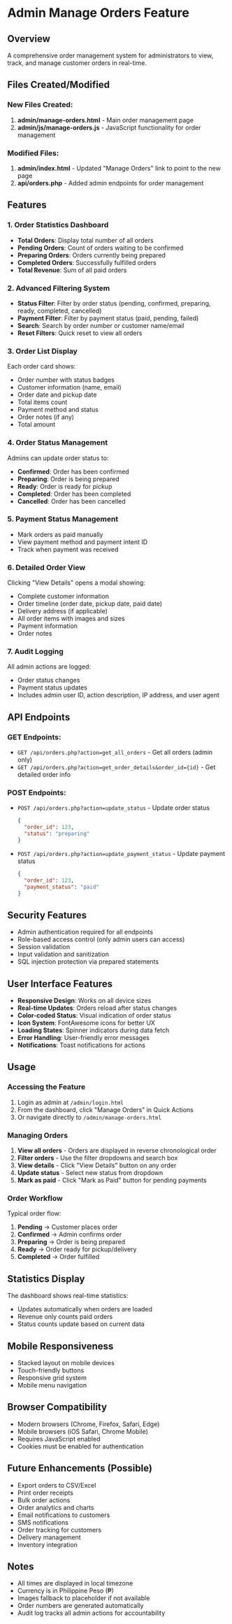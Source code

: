 # Admin Manage Orders Feature

## Overview
A comprehensive order management system for administrators to view, track, and manage customer orders in real-time.

## Files Created/Modified

### New Files Created:
1. **admin/manage-orders.html** - Main order management page
2. **admin/js/manage-orders.js** - JavaScript functionality for order management

### Modified Files:
1. **admin/index.html** - Updated "Manage Orders" link to point to the new page
2. **api/orders.php** - Added admin endpoints for order management

## Features

### 1. Order Statistics Dashboard
- **Total Orders**: Display total number of all orders
- **Pending Orders**: Count of orders waiting to be confirmed
- **Preparing Orders**: Orders currently being prepared
- **Completed Orders**: Successfully fulfilled orders
- **Total Revenue**: Sum of all paid orders

### 2. Advanced Filtering System
- **Status Filter**: Filter by order status (pending, confirmed, preparing, ready, completed, cancelled)
- **Payment Filter**: Filter by payment status (paid, pending, failed)
- **Search**: Search by order number or customer name/email
- **Reset Filters**: Quick reset to view all orders

### 3. Order List Display
Each order card shows:
- Order number with status badges
- Customer information (name, email)
- Order date and pickup date
- Total items count
- Payment method and status
- Order notes (if any)
- Total amount

### 4. Order Status Management
Admins can update order status to:
- **Confirmed**: Order has been confirmed
- **Preparing**: Order is being prepared
- **Ready**: Order is ready for pickup
- **Completed**: Order has been completed
- **Cancelled**: Order has been cancelled

### 5. Payment Status Management
- Mark orders as paid manually
- View payment method and payment intent ID
- Track when payment was received

### 6. Detailed Order View
Clicking "View Details" opens a modal showing:
- Complete customer information
- Order timeline (order date, pickup date, paid date)
- Delivery address (if applicable)
- All order items with images and sizes
- Payment information
- Order notes

### 7. Audit Logging
All admin actions are logged:
- Order status changes
- Payment status updates
- Includes admin user ID, action description, IP address, and user agent

## API Endpoints

### GET Endpoints:
- `GET /api/orders.php?action=get_all_orders` - Get all orders (admin only)
- `GET /api/orders.php?action=get_order_details&order_id={id}` - Get detailed order info

### POST Endpoints:
- `POST /api/orders.php?action=update_status` - Update order status
  ```json
  {
    "order_id": 123,
    "status": "preparing"
  }
  ```

- `POST /api/orders.php?action=update_payment_status` - Update payment status
  ```json
  {
    "order_id": 123,
    "payment_status": "paid"
  }
  ```

## Security Features
- Admin authentication required for all endpoints
- Role-based access control (only admin users can access)
- Session validation
- Input validation and sanitization
- SQL injection protection via prepared statements

## User Interface Features
- **Responsive Design**: Works on all device sizes
- **Real-time Updates**: Orders reload after status changes
- **Color-coded Status**: Visual indication of order status
- **Icon System**: FontAwesome icons for better UX
- **Loading States**: Spinner indicators during data fetch
- **Error Handling**: User-friendly error messages
- **Notifications**: Toast notifications for actions

## Usage

### Accessing the Feature
1. Login as admin at `/admin/login.html`
2. From the dashboard, click "Manage Orders" in Quick Actions
3. Or navigate directly to `/admin/manage-orders.html`

### Managing Orders
1. **View all orders** - Orders are displayed in reverse chronological order
2. **Filter orders** - Use the filter dropdowns and search box
3. **View details** - Click "View Details" button on any order
4. **Update status** - Select new status from dropdown
5. **Mark as paid** - Click "Mark as Paid" button for pending payments

### Order Workflow
Typical order flow:
1. **Pending** → Customer places order
2. **Confirmed** → Admin confirms order
3. **Preparing** → Order is being prepared
4. **Ready** → Order ready for pickup/delivery
5. **Completed** → Order fulfilled

## Statistics Display
The dashboard shows real-time statistics:
- Updates automatically when orders are loaded
- Revenue only counts paid orders
- Status counts update based on current data

## Mobile Responsiveness
- Stacked layout on mobile devices
- Touch-friendly buttons
- Responsive grid system
- Mobile menu navigation

## Browser Compatibility
- Modern browsers (Chrome, Firefox, Safari, Edge)
- Mobile browsers (iOS Safari, Chrome Mobile)
- Requires JavaScript enabled
- Cookies must be enabled for authentication

## Future Enhancements (Possible)
- Export orders to CSV/Excel
- Print order receipts
- Bulk order actions
- Order analytics and charts
- Email notifications to customers
- SMS notifications
- Order tracking for customers
- Delivery management
- Inventory integration

## Notes
- All times are displayed in local timezone
- Currency is in Philippine Peso (₱)
- Images fallback to placeholder if not available
- Order numbers are generated automatically
- Audit log tracks all admin actions for accountability

